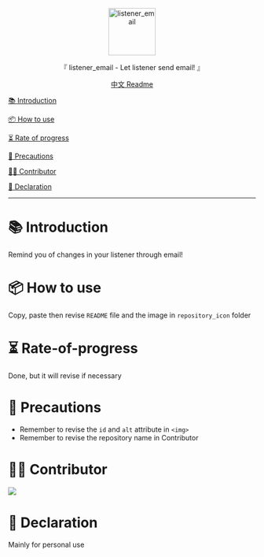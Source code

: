 <div align="center">
  <img id="listener_email" width="96" alt="listener_email" src="repository_icon/icon.svg">
  <p>『 listener_email - Let listener send email! 』</p>
  <a href='README_zh.md'>中文 Readme</a>
</div>

[📚 Introduction](#-Introduction)

[📦 How to use](#-How-to-use)

[⏳ Rate of progress](#-Rate-of-progress)

[📌 Precautions](#-Precautions)

[🧑‍💻 Contributor](#-Contributor)

[🔦 Declaration](#-Declaration)

---

# 📚 Introduction

Remind you of changes in your listener through email!

# 📦 How to use

Copy, paste then revise `README` file and the image in `repository_icon` folder

# ⏳ Rate-of-progress

Done, but it will revise if necessary

# 📌 Precautions

- Remember to revise the `id` and `alt` attribute in `<img>`
- Remember to revise the repository name in Contributor

# 🧑‍💻 Contributor

<a href="https://github.com/Cierra-Runis/listener_email/graphs/contributors">
  <img src="https://contrib.rocks/image?repo=Cierra-Runis/listener_email" />
</a>

# 🔦 Declaration

Mainly for personal use
